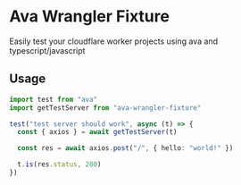 # Ava Wrangler Fixture

Easily test your cloudflare worker projects using ava and typescript/javascript

## Usage

```ts
import test from "ava"
import getTestServer from "ava-wrangler-fixture"

test("test server should work", async (t) => {
  const { axios } = await getTestServer(t)

  const res = await axios.post("/", { hello: "world!" })

  t.is(res.status, 200)
})
```
